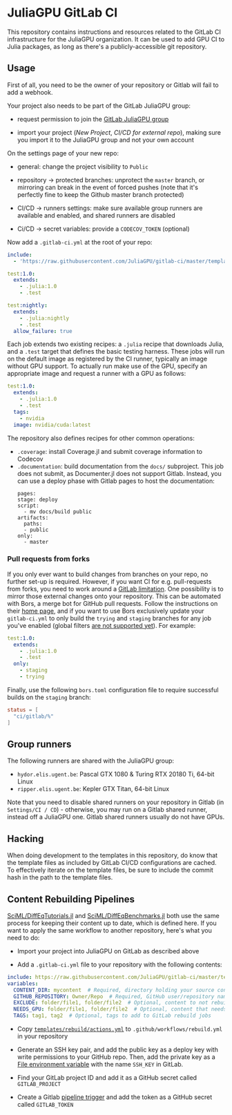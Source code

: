 # JuliaGPU GitLab CI

This repository contains instructions and resources related to the GitLab CI
infrastructure for the JuliaGPU organization. It can be used to add GPU CI
to Julia packages, as long as there's a publicly-accessible git repository.



## Usage

First of all, you need to be the owner of your repository or Gitlab will fail
to add a webhook.

Your project also needs to be part of the GitLab JuliaGPU group:

* request permission to join the [GitLab JuliaGPU
  group](https://gitlab.com/JuliaGPU)

* import your project (*New Project*, *CI/CD for external repo*), making sure
  you import it to the JuliaGPU group and not your own account


On the settings page of your new repo:

* general: change the project visibility to `Public`

* repository -> protected branches: unprotect the `master` branch, or mirroring
  can break in the event of forced pushes (note that it's perfectly fine to keep
  the Github master branch protected)

* CI/CD -> runners settings: make sure available group runners are available and
  enabled, and shared runners are disabled

* Ci/CD -> secret variables: provide a `CODECOV_TOKEN` (optional)


Now add a `.gitlab-ci.yml` at the root of your repo:

```yaml
include:
  - 'https://raw.githubusercontent.com/JuliaGPU/gitlab-ci/master/templates/v6.yml'

test:1.0:
  extends:
    - .julia:1.0
    - .test

test:nightly:
  extends:
    - .julia:nightly
    - .test
  allow_failure: true
```

Each job extends two existing recipes: a `.julia` recipe that downloads Julia, and a `.test`
target that defines the basic testing harness. These jobs will run on the default image as
registered by the CI runner, typically an image without GPU support. To actually run make
use of the GPU, specify an appropriate image and request a runner with a GPU as follows:

```yaml
test:1.0:
  extends:
    - .julia:1.0
    - .test
  tags:
    - nvidia
  image: nvidia/cuda:latest
```

The repository also defines recipes for other common operations:

- `.coverage`: install Coverage.jl and submit coverage information to Codecov
- `.documentation`: build documentation from the `docs/` subproject. This job
  does not submit, as Documenter.jl does not support Gitlab. Instead, you can
  use a deploy phase with Gitlab pages to host the documentation:
  ```
  pages:
  stage: deploy
  script:
    - mv docs/build public
  artifacts:
    paths:
    - public
  only:
    - master
  ```


### Pull requests from forks

If you only ever want to build changes from branches on your repo, no further
set-up is required. However, if you want CI for e.g. pull-requests from forks,
you need to work around a [GitLab
limitation](https://gitlab.com/gitlab-org/gitlab-ee/issues/5667). One
possibility is to mirror those external changes onto your repository. This can
be automated with Bors, a merge bot for GitHub pull requests. Follow the
instructions on their [home page](https://bors.tech/), and if you want to use
Bors exclusively update your `gitlab-ci.yml` to only build the `trying` and
`staging` branches for any job you've enabled (global filters [are not supported
yet](https://gitlab.com/gitlab-org/gitlab-ce/issues/49167)). For example:

```yaml
test:1.0:
  extends:
    - .julia:1.0
    - .test
  only:
    - staging
    - trying
```

Finally, use the following `bors.toml` configuration file to require successful
builds on the `staging` branch:

```toml
status = [
  "ci/gitlab/%"
]
```



## Group runners

The following runners are shared with the JuliaGPU group:

* `hydor.elis.ugent.be`: Pascal GTX 1080 & Turing RTX 20180 Ti, 64-bit Linux
* `ripper.elis.ugent.be`: Kepler GTX Titan, 64-bit Linux

Note that you need to disable shared runners on your repository in Gitlab
(in `Settings/CI / CD`) - otherwise, you may run on a Gitlab shared runner,
instead off a JuliaGPU one.  Gitlab shared runners usually do not have GPUs.



## Hacking

When doing development to the templates in this repository, do know that the
template files as included by GitLab CI/CD configurations are cached. To
effectively iterate on the template files, be sure to include the commit hash in
the path to the template files.


## Content Rebuilding Pipelines

[SciML/DiffEqTutorials.jl](https://github.com/SciML/DiffEqTutorials.jl) and
[SciML/DiffEqBenchmarks.jl](https://github.com/SciML/DiffEqBenchmarks.jl)
both use the same process for keeping their content up to date, which is defined here.
If you want to apply the same workflow to another repository, here's what you need to do:

* Import your project into JuliaGPU on GitLab as described above

* Add a `.gitlab-ci.yml` file to your repository with the following contents:

```yml
include: https://raw.githubusercontent.com/JuliaGPU/gitlab-ci/master/templates/rebuild/v1.yml
variables:
  CONTENT_DIR: mycontent  # Required, directory holding your source content
  GITHUB_REPOSITORY: Owner/Repo  # Required, GitHub user/repository name (no .git)
  EXCLUDE: folder/file1, folder/file2  # Optional, content to not rebuild automatically
  NEEDS_GPU: folder/file1, folder/file2  # Optional, content that needs a GPU to build
  TAGS: tag1, tag2  # Optional, tags to add to GitLab rebuild jobs
```

* Copy [`templates/rebuild/actions.yml`](templates/rebuild/actions.yml) to `.github/workflows/rebuild.yml` in your repository

* Generate an SSH key pair, and add the public key as a deploy key with write permissions
  to your GitHub repo. Then, add the private key as a
  [File environment variable](https://docs.gitlab.com/ee/ci/variables/README.html#custom-environment-variables-of-type-file)
  with the name `SSH_KEY` in GitLab.

* Find your GitLab project ID and add it as a GitHub secret called `GITLAB_PROJECT`

* Create a Gitlab [pipeline trigger](https://docs.gitlab.com/ee/ci/triggers/#adding-a-new-trigger) and add the token as a GitHub secret called `GITLAB_TOKEN`
